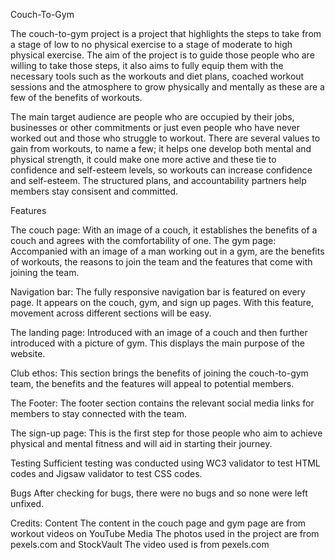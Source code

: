 Couch-To-Gym

  The couch-to-gym project is a project that highlights the steps to take from a stage of low to no physical exercise to a stage of moderate to high physical exercise. The aim of the project is to guide those people who are willing to take those steps, it also aims to fully equip them with the necessary tools such as the workouts and diet plans, coached workout sessions and the atmosphere to grow physically and mentally as these are a few of the benefits of workouts.

  The main target audience are people who are occupied by their jobs, businesses or other commitments or just even people who have never worked out and those who struggle to workout. There are several values to gain from workouts, to name a few; it helps one develop both mental and physical strength, it could make one more active and these tie to confidence and self-esteem levels, so workouts can increase confidence and self-esteem. The structured plans, and accountability partners help members stay consisent and committed.

Features

The couch page: With an image of a couch, it establishes the benefits of a couch and agrees with the comfortability of one.
The gym page: Accompanied with an image of a man working out in a gym, are the benefits of workouts, the reasons to join the team and the features that come with joining the team.

Navigation bar: The fully responsive navigation bar is featured on every page. It appears on the couch, gym, and sign up pages. With this feature, movement across different sections will be easy.

The landing page: Introduced with an image of a couch and then further introduced with a picture of gym. This displays the main purpose of the website.

Club ethos: This section brings the benefits of joining the couch-to-gym team, the benefits and the features will appeal to potential members.

The Footer: The footer section contains the relevant social media links for members to stay connected with the team.

The sign-up page: This is the first step for those people who aim to achieve physical and mental fitness and will aid in starting their journey.

Testing
Sufficient testing was conducted using WC3 validator to test HTML codes and Jigsaw validator to test CSS codes.

Bugs
After checking for bugs, there were no bugs and so none were left unfixed.

Credits:
Content
The content in the couch page and gym page are from workout videos on YouTube
Media
The photos used in the project are from pexels.com and StockVault
The video used is from pexels.com
